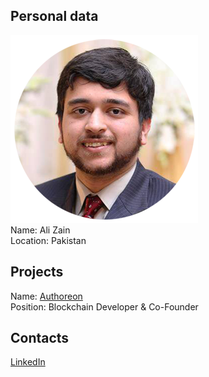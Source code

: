 ## Personal data
![Ali Zain photo](../people/photo/ali_zain.png)  
Name: Ali Zain  
Location: Pakistan  
## Projects 
Name: [Authoreon](../projects/Authoreon.md)  
Position: Blockchain Developer & Co-Founder  
## Contacts
[LinkedIn](https://www.linkedin.com/in/ali-zain-a31a0932/)  
